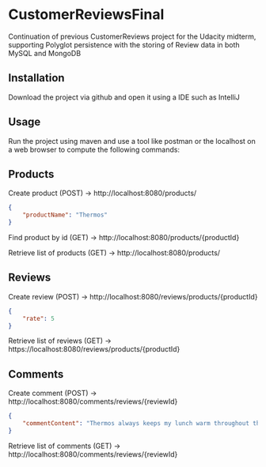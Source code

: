 # CustomerReviewsFinal
Continuation of previous CustomerReviews project for the Udacity midterm, supporting Polyglot persistence with the storing of Review data in both MySQL and MongoDB

## Installation
Download the project via github and open it using a IDE such as IntelliJ

## Usage
Run the project using maven and use a tool like postman or the localhost on a web browser to compute the following commands:

## Products
Create product (POST) -> http://localhost:8080/products/
```json
{
	"productName": "Thermos"
}
```

Find product by id (GET) -> http://localhost:8080/products/{productId}

Retrieve list of products (GET) -> http://localhost:8080/products/

## Reviews
Create review (POST) -> http://localhost:8080/reviews/products/{productId}
```json
{
	"rate": 5
}
```

Retrieve list of reviews (GET) -> https://localhost:8080/reviews/products/{productId}

## Comments
Create comment (POST) -> http://localhost:8080/comments/reviews/{reviewId}
```json
{
	"commentContent": "Thermos always keeps my lunch warm throughout the day!"
}
```

Retrieve list of comments (GET) -> http://localhost:8080/comments/reviews/{reviewId}
